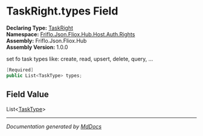 ﻿<!--  
  <auto-generated>   
    The contents of this file were generated by a tool.  
    Changes to this file may be list if the file is regenerated  
  </auto-generated>   
-->

# TaskRight.types Field

**Declaring Type:** [TaskRight](../index.md)  
**Namespace:** [Friflo.Json.Fliox.Hub.Host.Auth.Rights](../../index.md)  
**Assembly:** Friflo.Json.Fliox.Hub  
**Assembly Version:** 1.0.0

set fo task types like: create, read, upsert, delete, query, ...

```csharp
[Required]
public List<TaskType> types;
```

## Field Value

List\<[TaskType](../../../../../Protocol/Tasks/TaskType/index.md)\>

___

*Documentation generated by [MdDocs](https://github.com/ap0llo/mddocs)*
